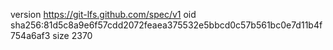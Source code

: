 version https://git-lfs.github.com/spec/v1
oid sha256:81d5c8a9e6f57cdd2072feaea375532e5bbcd0c57b561bc0e7d11b4f754a6af3
size 2370
